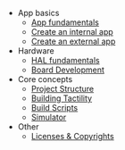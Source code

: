- App basics
  - [App fundamentals](app-fundamentals.md)
  - [Create an internal app](create-internal-app.md)
  - [Create an external app](create-external-app.md)
- Hardware
  - [HAL fundamentals](hal-fundamentals.md)
  - [Board Development](board-development.md)
- Core concepts
  - [Project Structure](project-structure.md)
  - [Building Tactility](building-tactility.md)
  - [Build Scripts](build-scripts.md)
  - [Simulator](simulator.md)
- Other
  - [Licenses & Copyrights](../licenses-and-copyrights.md)
